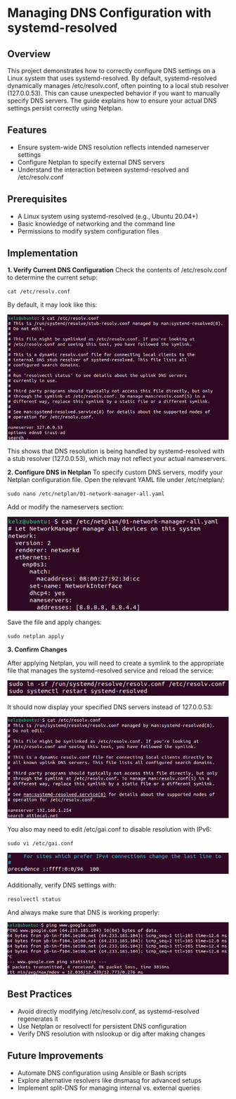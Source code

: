# Managing DNS Configuration with systemd-resolved
## Overview
This project demonstrates how to correctly configure DNS settings on a Linux system that uses systemd-resolved. By default, systemd-resolved dynamically manages /etc/resolv.conf, often pointing to a local stub resolver (127.0.0.53). This can cause unexpected behavior if you want to manually specify DNS servers. The guide explains how to ensure your actual DNS settings persist correctly using Netplan.

## Features
- Ensure system-wide DNS resolution reflects intended nameserver settings
- Configure Netplan to specify external DNS servers
- Understand the interaction between systemd-resolved and /etc/resolv.conf

## Prerequisites
- A Linux system using systemd-resolved (e.g., Ubuntu 20.04+)
- Basic knowledge of networking and the command line
- Permissions to modify system configuration files

## Implementation

**1. Verify Current DNS Configuration**
Check the contents of /etc/resolv.conf to determine the current setup:

`cat /etc/resolv.conf`

By default, it may look like this:

![Images](https://github.com/cantr1/Linux-Portfolio-and-Guides/blob/main/Linux/Tips/resolv.conf/Images/1.png)

This shows that DNS resolution is being handled by systemd-resolved with a stub resolver (127.0.0.53), which may not reflect your actual nameservers.

**2. Configure DNS in Netplan**
To specify custom DNS servers, modify your Netplan configuration file. Open the relevant YAML file under /etc/netplan/:

`sudo nano /etc/netplan/01-network-manager-all.yaml`

Add or modify the nameservers section:

![Images](https://github.com/cantr1/Linux-Portfolio-and-Guides/blob/main/Linux/Tips/resolv.conf/Images/2.png)

Save the file and apply changes:

`sudo netplan apply`

**3. Confirm Changes**

After applying Netplan, you will need to create a symlink to the appropriate file that manages the systemd-resolved service and reload the service:

![Images](https://github.com/cantr1/Linux-Portfolio-and-Guides/blob/main/Linux/Tips/resolv.conf/Images/3.png)

It should now display your specified DNS servers instead of 127.0.0.53:

![Images](https://github.com/cantr1/Linux-Portfolio-and-Guides/blob/main/Linux/Tips/resolv.conf/Images/4.png)

You also may need to edit /etc/gai.conf to disable resolution with IPv6:

`sudo vi /etc/gai.conf`

![Images](https://github.com/cantr1/Linux-Portfolio-and-Guides/blob/main/Linux/Tips/resolv.conf/Images/5.png)

Additionally, verify DNS settings with:

`resolvectl status`

And always make sure that DNS is working properly:

![Images](https://github.com/cantr1/Linux-Portfolio-and-Guides/blob/main/Linux/Tips/resolv.conf/Images/6.png)

## Best Practices
- Avoid directly modifying /etc/resolv.conf, as systemd-resolved regenerates it
- Use Netplan or resolvectl for persistent DNS configuration
- Verify DNS resolution with nslookup or dig after making changes

## Future Improvements
- Automate DNS configuration using Ansible or Bash scripts
- Explore alternative resolvers like dnsmasq for advanced setups
- Implement split-DNS for managing internal vs. external queries
